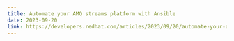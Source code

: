 ```yaml
---
title: Automate your AMQ streams platform with Ansible
date: 2023-09-20
link: https://developers.redhat.com/articles/2023/09/20/automate-your-amq-streams-platform-ansible
---
```


